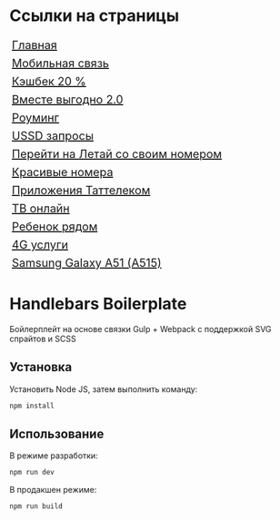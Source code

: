 # Ссылки на страницы

<body>
<div class="hint__wrapper">
  <a class="hint__link" style="display: block; padding: 4px; font-size: 20px" href="/tattelecom-1/build">Главная</a>
  <a class="hint__link" style="display: block; padding: 4px; font-size: 20px" href="/tattelecom-1/build/mobile-communication.html">Мобильная связь</a>
  <a class="hint__link" style="display: block; padding: 4px; font-size: 20px" href="/tattelecom-1/build/cashback.html">Кэшбек 20 %</a>
  <a class="hint__link" style="display: block; padding: 4px; font-size: 20px" href="/tattelecom-1/build/together-profitable.html">Вместе выгодно 2.0</a>
  <a class="hint__link" style="display: block; padding: 4px; font-size: 20px" href="/tattelecom-1/build/roaming.html">Роуминг</a>
  <a class="hint__link" style="display: block; padding: 4px; font-size: 20px" href="/tattelecom-1/build/ussd-requests.html">USSD запросы</a>
  <a class="hint__link" style="display: block; padding: 4px; font-size: 20px" href="/tattelecom-1/build/fly-old-number.html">Перейти на Летай со своим номером</a>
  <a class="hint__link" style="display: block; padding: 4px; font-size: 20px" href="/tattelecom-1/build/beautiful-phone.html">Красивые номера</a>
  <a class="hint__link" style="display: block; padding: 4px; font-size: 20px" href="/tattelecom-1/build/applications.html">Приложения Таттелеком</a>
  <a class="hint__link" style="display: block; padding: 4px; font-size: 20px" href="/tattelecom-1/build/tv-online.html">ТВ онлайн</a>
  <a class="hint__link" style="display: block; padding: 4px; font-size: 20px" href="/tattelecom-1/build/child-nearby.html">Ребенок рядом</a>
  <a class="hint__link" style="display: block; padding: 4px; font-size: 20px" href="/tattelecom-1/build/4g-services.html">4G услуги</a>
  <a class="hint__link" style="display: block; padding: 4px; font-size: 20px" href="/tattelecom-1/build/product-page.html">Samsung Galaxy A51 (A515)</a>
</div>
</body>

# Handlebars Boilerplate

Бойлерплейт на основе связки Gulp + Webpack с поддержкой SVG спрайтов и SCSS

## Установка

Установить Node JS, затем выполнить команду:

```bash
npm install
```

## Использование

В режиме разработки:

```bash
npm run dev
```
В продакшен режиме:

```bash
npm run build
```
